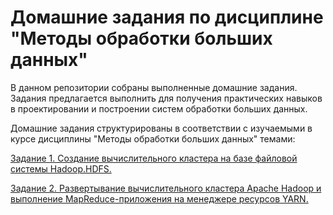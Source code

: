 # Домашние задания по дисциплине "Методы обработки больших данных"
В данном репозитории собраны выполненные домашние задания. Задания предлагается выполнить для получения практических навыков в проектировании и построении систем обработки больших данных.

Домашние задания структурированы в соответствии с изучаемыми в курсе дисциплины  "Методы обработки больших данных" темами:

 [Задание 1. Создание вычислительного кластера на базе файловой системы Hadoop.HDFS.](./HomeWork_1/)
 
 [Задание 2. Развертывание вычислительного кластера Apache Hadoop и выполнение MapReduce-приложения на менеджере ресурсов YARN.](./HomeWork_2/)
